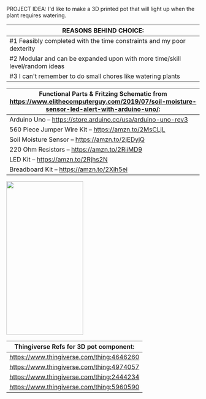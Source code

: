 PROJECT IDEA: I'd like to make a 3D printed pot that will light up when the plant requires watering.  

| REASONS BEHIND CHOICE:  |
| ------------- |
| #1 Feasibly completed with the time constraints and my poor dexterity |
| #2 Modular and can be expanded upon with more time/skill level/random ideas |
| #3 I can't remember to do small chores like watering plants |  

|Functional Parts & Fritzing Schematic from https://www.elithecomputerguy.com/2019/07/soil-moisture-sensor-led-alert-with-arduino-uno/:  |
| ------------- |
| Arduino Uno – https://store.arduino.cc/usa/arduino-uno-rev3 |
| 560 Piece Jumper Wire Kit – https://amzn.to/2MsCLjL |
| Soil Moisture Sensor – https://amzn.to/2jEDyjQ |
| 220 Ohm Resistors – https://amzn.to/2RiiMD9 |
| LED Kit – https://amzn.to/2Rjhs2N |
| Breadboard Kit – https://amzn.to/2Xih5ei |  
<img src=![moisture-sensors](https://github.com/user-attachments/assets/6fa844f4-98f8-490e-b745-a29a615d8714)
width="200" height="400">  

|Thingiverse Refs for 3D pot component: |
| ------------- |
| https://www.thingiverse.com/thing:4646260 |
| https://www.thingiverse.com/thing:4974057 |
| https://www.thingiverse.com/thing:2444234 |
| https://www.thingiverse.com/thing:5960590 |

